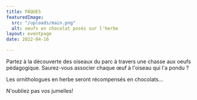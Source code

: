 ```yaml
---
title: PÂQUES
featuredImage:
  src: "/uploads/main.png"
  alt: oeufs en chocolat posés sur l'herbe
layout: eventpage
date: 2022-04-16

---
```

Partez à la découverte des oiseaux du parc à travers une chasse aux oeufs pédagogique. Saurez-vous associer chaque œuf à l'oiseau qui l'a pondu ?

Les ornithologues en herbe seront récompensés en chocolats...

N'oubliez pas vos jumelles!